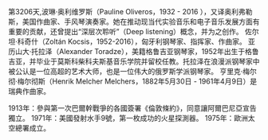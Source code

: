 第3206天,波琳·奥利维罗斯（Pauline Oliveros，1932 - 2016 ），又译奥利弗勒斯，美国作曲家、手风琴演奏家。她在推动现当代实验音乐和电子音乐发展方面有重要的贡献，还曾提出“深层次聆听”（Deep listening）概念，并为之创作。
佐尔坦·科奇什（Zoltán Kocsis，1952-2016），匈牙利钢琴家、指挥家、作曲家。
亚历山大·托拉泽（Alexander Toradze），美籍格鲁吉亚钢琴家，1952年出生于格鲁吉亚，并毕业于莫斯科柴科夫斯基音乐学院并留校任教。托拉泽在浪漫派钢琴家中被公认是一位高超的艺术大师，也是一位伟大的俄罗斯学派钢琴家。
亨里克·梅尔彻·梅尔彻斯（Henrik Melcher Melchers，1882年5月30日 - 1961年4月9日）是瑞典作曲家。

1913年：參與第一次巴爾幹戰爭的各國簽署《倫敦條約》，同意讓阿爾巴尼亞宣告獨立。
1971年：美國發射水手9號，第一枚成功的火星探測器。
1975年：歐洲太空總署成立。